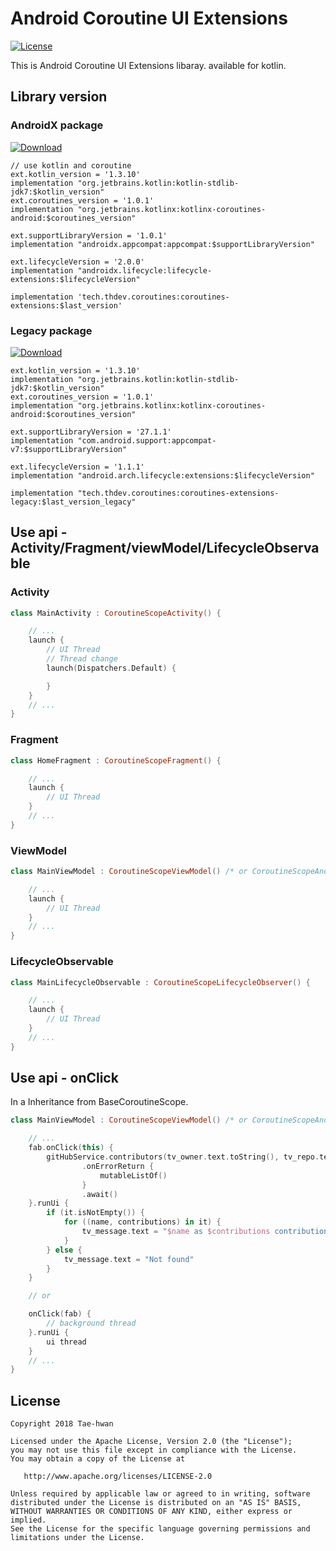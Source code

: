 # Android Coroutine UI Extensions
[![License](https://img.shields.io/hexpm/l/plug.svg)]()

This is Android Coroutine UI Extensions libaray.
available for kotlin.


## Library version

### AndroidX package

[ ![Download](https://api.bintray.com/packages/taehwandev/thdev.tech/coroutines-extensions/images/download.svg) ](https://bintray.com/taehwandev/thdev.tech/coroutines-extensions/_latestVersion)

```
// use kotlin and coroutine
ext.kotlin_version = '1.3.10'
implementation "org.jetbrains.kotlin:kotlin-stdlib-jdk7:$kotlin_version"
ext.coroutines_version = '1.0.1'
implementation "org.jetbrains.kotlinx:kotlinx-coroutines-android:$coroutines_version"

ext.supportLibraryVersion = '1.0.1'
implementation "androidx.appcompat:appcompat:$supportLibraryVersion"

ext.lifecycleVersion = '2.0.0'
implementation "androidx.lifecycle:lifecycle-extensions:$lifecycleVersion"

implementation 'tech.thdev.coroutines:coroutines-extensions:$last_version'
```

### Legacy package

[ ![Download](https://api.bintray.com/packages/taehwandev/thdev.tech/coroutines-extensions-legacy/images/download.svg) ](https://bintray.com/taehwandev/thdev.tech/coroutines-extensions-legacy/_latestVersion)

```
ext.kotlin_version = '1.3.10'
implementation "org.jetbrains.kotlin:kotlin-stdlib-jdk7:$kotlin_version"
ext.coroutines_version = '1.0.1'
implementation "org.jetbrains.kotlinx:kotlinx-coroutines-android:$coroutines_version"

ext.supportLibraryVersion = '27.1.1'
implementation "com.android.support:appcompat-v7:$supportLibraryVersion"

ext.lifecycleVersion = '1.1.1'
implementation "android.arch.lifecycle:extensions:$lifecycleVersion"

implementation "tech.thdev.coroutines:coroutines-extensions-legacy:$last_version_legacy"
```

## Use api - Activity/Fragment/viewModel/LifecycleObservable

### Activity

```kotlin
class MainActivity : CoroutineScopeActivity() {

    // ...
    launch {
        // UI Thread
        // Thread change
        launch(Dispatchers.Default) {

        }
    }
    // ...
}
```

### Fragment

```kotlin
class HomeFragment : CoroutineScopeFragment() {

    // ...
    launch {
        // UI Thread
    }
    // ...
}
```

### ViewModel

```kotlin
class MainViewModel : CoroutineScopeViewModel() /* or CoroutineScopeAndroidViewModel() */ {

    // ...
    launch {
        // UI Thread
    }
    // ...
}
```

### LifecycleObservable

```kotlin
class MainLifecycleObservable : CoroutineScopeLifecycleObserver() {

    // ...
    launch {
        // UI Thread
    }
    // ...
}
```

## Use api - onClick

In a Inheritance from BaseCoroutineScope.

```kotlin
class MainViewModel : CoroutineScopeViewModel() /* or CoroutineScopeAndroidViewModel() */ {

    // ...
    fab.onClick(this) {
        gitHubService.contributors(tv_owner.text.toString(), tv_repo.text.toString())
                .onErrorReturn {
                    mutableListOf()
                }
                .await()
    }.runUi {
        if (it.isNotEmpty()) {
            for ((name, contributions) in it) {
                tv_message.text = "$name as $contributions contributions!"
            }
        } else {
            tv_message.text = "Not found"
        }
    }

    // or

    onClick(fab) {
        // background thread
    }.runUi {
        ui thread
    }
    // ...
}
```


## License

```
Copyright 2018 Tae-hwan

Licensed under the Apache License, Version 2.0 (the "License");
you may not use this file except in compliance with the License.
You may obtain a copy of the License at

   http://www.apache.org/licenses/LICENSE-2.0

Unless required by applicable law or agreed to in writing, software
distributed under the License is distributed on an "AS IS" BASIS,
WITHOUT WARRANTIES OR CONDITIONS OF ANY KIND, either express or implied.
See the License for the specific language governing permissions and
limitations under the License.
```